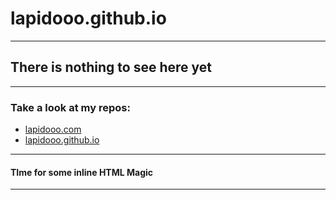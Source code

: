 # lapidooo.github.io
----
## There is nothing to see here yet
----
### Take a look at my repos:
* [lapidooo.com](https://github.com/lapidooo/lapidooo.com)
* [lapidooo.github.io](https://github.com/lapidooo/lapidooo.github.io)
----
#### TIme for some inline HTML Magic
<script>
      (async () => {
        const response = await fetch('https://api.github.com/users/lapidooo/repos');
        const data = await response.json();
        let htmlString = '<dl><dt>';
        for (let file of data) {
          htmlString += `[${file.name}](${file.html_url})`;
        }
        htmlString += '</dt></dl>';
        document.getElementsByTagName('body')[0].innerHTML = htmlString;
      })()
</script>
----
